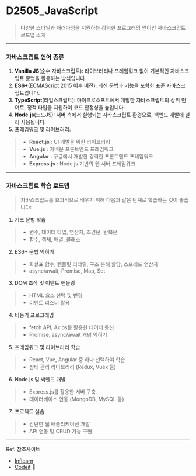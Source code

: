 # D2505_JavaScript
> 다양한 스타일과 패러다임을 지원하는 강력한 프로그래밍 언어인 자바스크립트 로드맵 소개

---
### 자바스크립트 언어 종류
1. **Vanilla JS**(순수 자바스크립트): 라이브러리나 프레임워크 없이 기본적인 자바스크립트 문법을 활용하는 방식입니다.
2. **ES6+**(ECMAScript 2015 이후 버전): 최신 문법과 기능을 포함한 표준 자바스크립트입니다.
3. **TypeScript**(타입스크립트): 마이크로소프트에서 개발한 자바스크립트의 상위 언어로, 정적 타입을 지원하여 코드 안정성을 높입니다.
4. **Node.js**(노드JS): 서버 측에서 실행되는 자바스크립트 환경으로, 백엔드 개발에 널리 사용됩니다.
5. 프레임워크 및 라이브러리:
> - **React.js** : UI 개발을 위한 라이브러리
> - **Vue.js** : 가벼운 프론트엔드 프레임워크
> - **Angular** : 구글에서 개발한 강력한 프론트엔드 프레임워크
>- **Express.js** : Node.js 기반의 웹 서버 프레임워크

---
### 자바스크립트 학습 로드맵
> 자바스크립트를 효과적으로 배우기 위해 다음과 같은 단계로 학습하는 것이 좋습니다:

1. 기초 문법 학습
> - 변수, 데이터 타입, 연산자, 조건문, 반복문
> - 함수, 객체, 배열, 클래스

2. ES6+ 문법 익히기
> - 화살표 함수, 템플릿 리터럴, 구조 분해 할당, 스프레드 연산자
> - async/await, Promise, Map, Set

3. DOM 조작 및 이벤트 핸들링
> - HTML 요소 선택 및 변경
> - 이벤트 리스너 활용

4. 비동기 프로그래밍
> - fetch API, Axios를 활용한 데이터 통신
> - Promise, async/await 개념 익히기

5. 프레임워크 및 라이브러리 학습
> - React, Vue, Angular 중 하나 선택하여 학습
> - 상태 관리 라이브러리 (Redux, Vuex 등)

6. Node.js 및 백엔드 개발
> - Express.js를 활용한 서버 구축
> - 데이터베이스 연동 (MongoDB, MySQL 등)

7. 프로젝트 실습
> - 간단한 웹 애플리케이션 개발
> - API 연동 및 CRUD 기능 구현

---
Ref. 참조사이트
- [Inflearn](https://www.inflearn.com/roadmaps/37)
- [Codeit](https://www.codeit.kr/paths/intro-to-programming-in-javascript) 🚀




